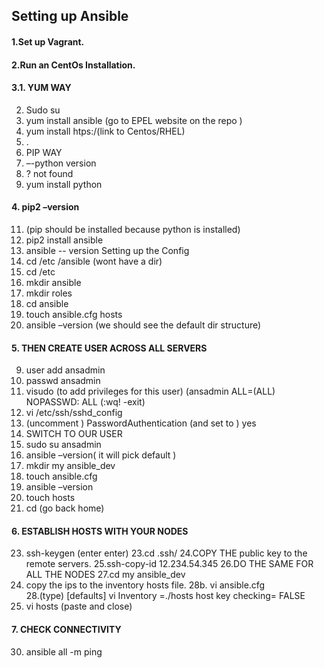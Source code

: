 ## Setting up Ansible

#### 1.Set up Vagrant.
#### 2.Run an CentOs Installation.
#### 3.1.	YUM WAY
2.	Sudo su
3.	yum install ansible (go to EPEL website on the repo )
4.	yum install htps:/(link to Centos/RHEL)
5.	.
6.	PIP WAY
7.	–-python version
8.	? not found
9.	yum install python
#### 4.	pip2 –version
11.	(pip should be installed because python is installed)
12.	pip2 install ansible
13.	ansible -- version
 Setting up the Config
1. cd  /etc /ansible (wont have a dir)
2. cd  /etc
3. mkdir ansible
4. mkdir roles
5. cd ansible
6. touch ansible.cfg hosts
7. ansible –version (we should see the default dir structure)
#### 5. THEN CREATE USER ACROSS ALL SERVERS
9. user add ansadmin
10. passwd ansadmin
11. visudo (to add privileges for this user) (ansadmin     ALL=(ALL)         NOPASSWD:  ALL (:wq! -exit)
12. vi /etc/ssh/sshd_config
13. (uncomment ) PasswordAuthentication (and set to ) yes
14. SWITCH TO OUR USER
15. sudo su ansadmin
16. ansible –version( it will pick default )
17. mkdir my ansible_dev
18. touch ansible.cfg
19. ansible –version
20. touch hosts
21. cd (go back home)
#### 6. ESTABLISH HOSTS WITH YOUR NODES
23. ssh-keygen (enter enter)
23.cd .ssh/
24.COPY THE public key to the remote servers.
25.ssh-copy-id 12.234.54.345
26.DO THE SAME FOR ALL THE NODES
27.cd my ansible_dev
28.  copy the ips to the inventory hosts file.
 28b. vi ansible.cfg  
28.(type) [defaults] vi
                     Inventory    =./hosts
                     host key checking= FALSE
29. vi hosts (paste and close)

#### 7. CHECK CONNECTIVITY
30. ansible all -m ping
